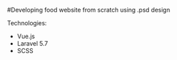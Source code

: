 #Developing food website from scratch using .psd design

Technologies: 
- Vue.js
- Laravel 5.7
- SCSS